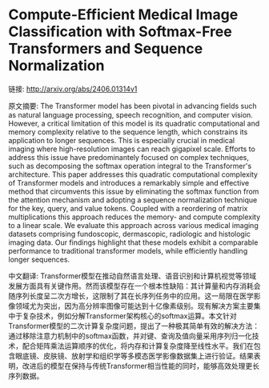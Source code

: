 # Compute-Efficient Medical Image Classification with Softmax-Free Transformers and Sequence Normalization

链接: http://arxiv.org/abs/2406.01314v1

原文摘要:
The Transformer model has been pivotal in advancing fields such as natural
language processing, speech recognition, and computer vision. However, a
critical limitation of this model is its quadratic computational and memory
complexity relative to the sequence length, which constrains its application to
longer sequences. This is especially crucial in medical imaging where
high-resolution images can reach gigapixel scale. Efforts to address this issue
have predominantely focused on complex techniques, such as decomposing the
softmax operation integral to the Transformer's architecture. This paper
addresses this quadratic computational complexity of Transformer models and
introduces a remarkably simple and effective method that circumvents this issue
by eliminating the softmax function from the attention mechanism and adopting a
sequence normalization technique for the key, query, and value tokens. Coupled
with a reordering of matrix multiplications this approach reduces the memory-
and compute complexity to a linear scale. We evaluate this approach across
various medical imaging datasets comprising fundoscopic, dermascopic,
radiologic and histologic imaging data. Our findings highlight that these
models exhibit a comparable performance to traditional transformer models,
while efficiently handling longer sequences.

中文翻译:
Transformer模型在推动自然语言处理、语音识别和计算机视觉等领域发展方面具有关键作用。然而该模型存在一个根本性缺陷：其计算量和内存消耗会随序列长度呈二次方增长，这限制了其在长序列任务中的应用。这一局限在医学影像领域尤为突出，因为高分辨率图像可能达到十亿像素级别。现有解决方案主要集中于复杂技术，例如分解Transformer架构核心的softmax运算。本文针对Transformer模型的二次计算复杂度问题，提出了一种极其简单有效的解决方法：通过移除注意力机制中的softmax函数，并对键、查询及值向量采用序列归一化技术，配合矩阵乘法运算顺序的优化，将内存和计算复杂度降至线性水平。我们在包含眼底镜、皮肤镜、放射学和组织学等多模态医学影像数据集上进行验证。结果表明，改进后的模型在保持与传统Transformer相当性能的同时，能够高效处理更长序列数据。
